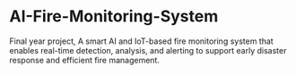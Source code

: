 # AI-Fire-Monitoring-System
Final year project, A smart AI and IoT-based fire monitoring system that enables real-time detection, analysis, and alerting to support early disaster response and efficient fire management.

